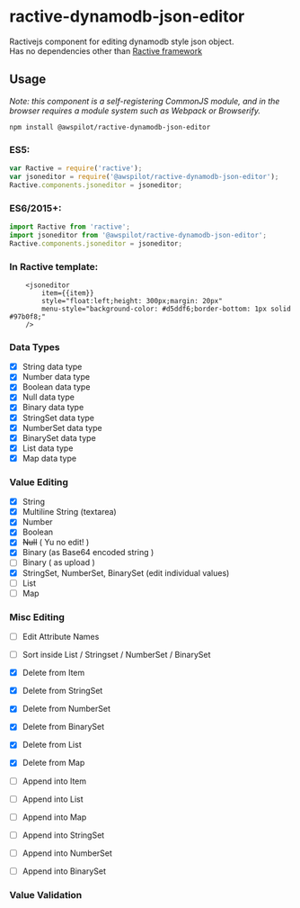 # ractive-dynamodb-json-editor

Ractivejs component for editing dynamodb style json object.  
Has no dependencies other than [Ractive framework](https://ractive.js.org/)  

## Usage

_Note: this component is a self-registering CommonJS module, and in the browser
requires a module system such as Webpack or Browserify._

    npm install @awspilot/ractive-dynamodb-json-editor

### ES5:

```js
var Ractive = require('ractive');
var jsoneditor = require('@awspilot/ractive-dynamodb-json-editor');
Ractive.components.jsoneditor = jsoneditor;
```

### ES6/2015+:

```js
import Ractive from 'ractive';
import jsoneditor from '@awspilot/ractive-dynamodb-json-editor';
Ractive.components.jsoneditor = jsoneditor;
```

### In Ractive template:

```
	<jsoneditor
		item={{item}}
		style="float:left;height: 300px;margin: 20px"
		menu-style="background-color: #d5ddf6;border-bottom: 1px solid #97b0f8;"
	/>
```


### Data Types
- [x] String data type
- [x] Number data type
- [x] Boolean data type
- [x] Null data type
- [x] Binary data type
- [x] StringSet data type
- [x] NumberSet data type
- [x] BinarySet data type
- [x] List data type
- [x] Map data type

### Value Editing

- [x] String
- [x] Multiline String (textarea)
- [x] Number
- [x] Boolean
- [x] ~~Null~~ ( Yu no edit! )
- [x] Binary (as Base64 encoded string )
- [ ] Binary ( as upload )
- [x] StringSet, NumberSet, BinarySet (edit individual values)
- [ ] List
- [ ] Map

### Misc Editing

- [ ] Edit Attribute Names
- [ ] Sort inside List / Stringset / NumberSet / BinarySet
- [x] Delete from Item
- [x] Delete from StringSet
- [x] Delete from NumberSet
- [x] Delete from BinarySet
- [x] Delete from List
- [x] Delete from Map
- [ ] Append into Item
- [ ] Append into List
- [ ] Append into Map
- [ ] Append into StringSet
- [ ] Append into NumberSet
- [ ] Append into BinarySet


### Value Validation
